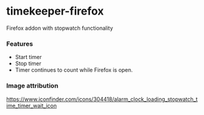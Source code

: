 timekeeper-firefox
==================

Firefox addon with stopwatch functionality

### Features

* Start timer
* Stop timer
* Timer continues to count while Firefox is open.


### Image attribution

https://www.iconfinder.com/icons/304418/alarm_clock_loading_stopwatch_time_timer_wait_icon
